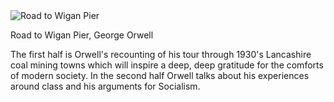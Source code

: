<img src="../../public/images/book_covers/roadtowiganpier.jpg" id="cover" alt="Road to Wigan Pier"/>
<p id="title">Road to Wigan Pier, George Orwell</p>

The first half is Orwell's recounting of his tour through 1930's Lancashire coal mining towns which will inspire a deep, deep gratitude for the comforts of modern society. In the second half Orwell talks about his experiences around class and his arguments for Socialism.
